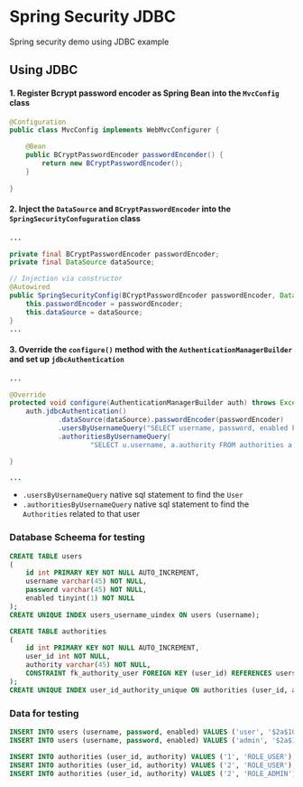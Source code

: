 # Spring Security JDBC
Spring security demo using JDBC example

## Using JDBC
#### 1. Register Bcrypt password encoder as Spring Bean into the `MvcConfig` class 
````java
@Configuration
public class MvcConfig implements WebMvcConfigurer {

    @Bean
    public BCryptPasswordEncoder passwordEnconder() {
        return new BCryptPasswordEncoder();
    }
    
}
````

#### 2. Inject the `DataSource` and `BCryptPasswordEncoder` into the `SpringSecurityConfuguration`  class
````java
...

private final BCryptPasswordEncoder passwordEncoder;
private final DataSource dataSource;

// Injection via constructor
@Autowired
public SpringSecurityConfig(BCryptPasswordEncoder passwordEncoder, DataSource dataSource) {
    this.passwordEncoder = passwordEncoder;
    this.dataSource = dataSource;
}
...

````

#### 3. Override the `configure()` method with the `AuthenticationManagerBuilder` and set up `jdbcAuthentication`
````java
...

@Override
protected void configure(AuthenticationManagerBuilder auth) throws Exception {
    auth.jdbcAuthentication()
            .dataSource(dataSource).passwordEncoder(passwordEncoder)
            .usersByUsernameQuery("SELECT username, password, enabled FROM users WHERE username = ?")
            .authoritiesByUsernameQuery(
                    "SELECT u.username, a.authority FROM authorities a INNER JOIN users u ON (a.user_id = u.id) WHERE u.username = ?");

}

...
````
* `.usersByUsernameQuery` native sql statement to find the `User`
* `.authoritiesByUsernameQuery` native sql statement to find the `Authorities` related to that user


### Database Scheema for testing
````sql
CREATE TABLE users
(
    id int PRIMARY KEY NOT NULL AUTO_INCREMENT,
    username varchar(45) NOT NULL,
    password varchar(45) NOT NULL,
    enabled tinyint(1) NOT NULL
);
CREATE UNIQUE INDEX users_username_uindex ON users (username);

CREATE TABLE authorities
(
    id int PRIMARY KEY NOT NULL AUTO_INCREMENT,
    user_id int NOT NULL,
    authority varchar(45) NOT NULL,
    CONSTRAINT fk_authority_user FOREIGN KEY (user_id) REFERENCES users (id) ON DELETE CASCADE ON UPDATE CASCADE
);
CREATE UNIQUE INDEX user_id_authority_unique ON authorities (user_id, authority);
````

### Data for testing
````sql
INSERT INTO users (username, password, enabled) VALUES ('user', '$2a$10$UjkBbFTTLtrVrPWKm4AmjufiyGGGprc04nxghBeWmWyP1o25lA.ka', 1);
INSERT INTO users (username, password, enabled) VALUES ('admin', '$2a$10$U.kxzZsFe3.1Uw3qgVicXek9X8HeyRbVGMRsG3VeuoGWRXyV2zHF2', 1);

INSERT INTO authorities (user_id, authority) VALUES ('1', 'ROLE_USER');
INSERT INTO authorities (user_id, authority) VALUES ('2', 'ROLE_USER');
INSERT INTO authorities (user_id, authority) VALUES ('2', 'ROLE_ADMIN');
````